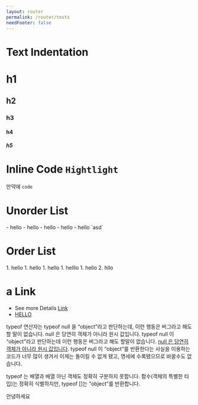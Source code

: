 ```yaml
---
layout: router
permalink: /router/tests
needFooter: false
---
```


<div class="layout--center-focused">
<div markdown="1">
<h1>Text Indentation</h1>
<h1>h1</h1>
<h2>h2</h2>
<h3>h3</h3>
<h4>h4</h4>
<h5>h5</h5>

<h1>Inline Code <code>Hightlight</code></h1>
만약에 <code>code</code>

<h1>Unorder List</h1>
- hello
  - hello
- hello
- hello
- hello `asd`

<h1>Order List</h1>
1. hello
  1. hello
  1. hello
  1. helllo
    1. hello
2. hllo

<h1> a Link</h1>

- See more Details [Link](qwerasdf)
- <a href="">HELLO</a>

typeof 연산자는 typeof null 을 “object”라고 판단하는데, 이런 행동은 버그라고 해도 할 말이 없습니다. null 은 당연히 객체가 아니라 원시 값입니다. typeof null 이 “object”라고 판단하는데 이런 행동은 버그라고 해도 할말이 없습니다. [null 은 당연히 객체가 아니라 원시 값입니다](). typeof null 이 “object”를 반환한다는 사실을 이용하는 코드가 너무 많이 생겨서 이제는 돌이킬 수 없게 됐고, 명세에 수록됐으므로 바꿀수도 없습니다.

typeof 는 배열과 배열 아닌 객체도 정확히 구분하지 못합니다. 함수(객체의 특별한 타입)는 정확히 식별하지만, typeof []는 “object”를 반환합니다.

안녕하세요

</div>
</div>

